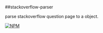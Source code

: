 ##stackoverflow-parser

parse stackoverflow question page to a object.

[![NPM](https://nodei.co/npm/stackoverflow-parser.png?downloads=true&downloadRank=true&stars=true)](https://nodei.co/npm/stackoverflow-parser/)
